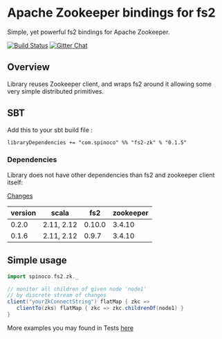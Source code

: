 # Apache Zookeeper bindings for fs2 


Simple, yet powerful fs2 bindings for Apache Zookeeper. 

[![Build Status](https://travis-ci.org/Spinoco/fs2-zk.svg?branch=master)](https://travis-ci.org/Spinoco/fs2-zk)
[![Gitter Chat](https://badges.gitter.im/functional-streams-for-scala/fs2.svg)](https://gitter.im/Spinoco/fs2-zk)

## Overview

Library reuses Zookeeper client, and wraps fs2 around it allowing some very simple distributed primitives.

## SBT

Add this to your sbt build file : 

```
libraryDependencies += "com.spinoco" %% "fs2-zk" % "0.1.5" 
```


### Dependencies 

Library does not have other dependencies than fs2 and zookeeper client itself: 

[Changes](CHANGES.md)

version  |    scala  |   fs2  |  zookeeper     
---------|-----------|--------|--------- 
0.2.0    | 2.11, 2.12| 0.10.0 | 3.4.10   
0.1.6    | 2.11, 2.12| 0.9.7  | 3.4.10   

## Simple usage 

```scala 
import spinoco.fs2.zk._

// monitor all children of given node 'node1' 
// by discrete stream of changes 
client("yourZkConnectString") flatMap { zkc =>  
   clientTo(zks) flatMap { zkc => zkc.childrenOf(node1) } 
}

``` 

More examples you may found in Tests [here](https://github.com/Spinoco/fs2-zk/blob/master/src/test/scala/spinoco/fs2/zk/ZkClientSpec.scala)

